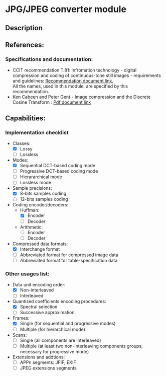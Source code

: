 # JPG/JPEG converter module 
## Description

## References: 
### Specifications and documentation:
- CCIT recommendation T.81: Infromation technology - digital compression and coding of 
continuous-tone still images - requirements and guidelines: [Recommendation document link.](https://www.w3.org/Graphics/JPEG/itu-t81.pdf) \
All the names, used in this module, are specified by this recommendation.
- Ken Cabeen and Peter Gent - Image compression and the Discrete Cosine Transform : [Pdf document link](https://www.math.cuhk.edu.hk/~lmlui/dct.pdf)

## Capabilities: 
### Implementation checklist
- Classes: 
  - [x] Lossy
  - [ ] Lossless
- Modes: 
  - [x] Sequential DCT-based coding mode
  - [ ] Progressive DCT-based coding mode
  - [ ] Hierararchical mode
  - [ ] Lossless mode
- Sample precisions: 
  - [x] 8-bits samples coding
  - [ ] 12-bits samples coding
- Coding encoder/decoders:
  - Huffman:
    - [x] Encoder 
    - [ ] Decoder
  - Arithmetic: 
    - [ ] Encoder
    - [ ] Decoder  
- Compressed data formats:
  - [x] Interchange format
  - [ ] Abbreviated format for compressed image data
  - [ ] Abbreviated format for table-specification data   
  
### Other usages list:
- Data unit encoding order:
  - [x] Non-interleaved 
  - [ ] Interleaved 
- Quantized coefficients encoding procedures:
  - [x] Spectral selection
  - [ ] Successive approximation
- Frames: 
  - [x] Single (for sequential and progressive modes)
  - [ ] Multiple (for hierarchical mode)  
- Scans: 
  - [ ] Single (all components are interleaved) 
  - [ ] Multiple (at least two non-interleaving components groups, necessary for progressive mode)
- Extensions and addtions:
  - [ ] APPn segments: JFIF, EXIF
  - [ ] JPEG extensions segments 
